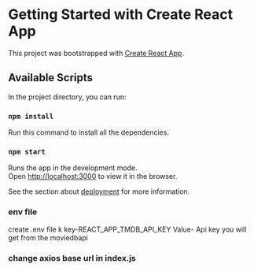 # Getting Started with Create React App

This project was bootstrapped with [Create React App](https://github.com/facebook/create-react-app).

## Available Scripts

In the project directory, you can run:

### `npm install`

Run this command to install all the dependencies.

### `npm start`

Runs the app in the development mode.\
Open [http://localhost:3000](http://localhost:3000) to view it in the browser.

See the section about [deployment](https://facebook.github.io/create-react-app/docs/deployment) for more information.

### env file 
create .env file k
key-REACT_APP_TMDB_API_KEY
Value- Api key you will get from the moviedbapi

### change axios base url in index.js
